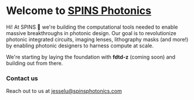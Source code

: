 # Welcome to [SPINS Photonics](spinsphotonics.com)

Hi! At SPINS 💫 we're building the computational tools needed to enable massive breakthroughs in photonic design.
Our goal is to revolutionize photonic integrated circuits, imaging lenses, lithography masks (and more!)
by enabling photonic designers to harness compute at scale. 

We're starting by laying the foundation with **fdtd-z** (coming soon) and building out from there.

### Contact us

Reach out to us at jesselu@spinsphotonics.com
